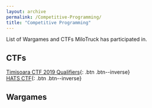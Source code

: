 ```yaml
---
layout: archive
permalink: /Competitive-Programming/
title: "Competitive Programming"
---
```

List of Wargames and CTFs MiloTruck has participated in.

## CTFs
[Timisoara CTF 2019 Qualifiers](/Timisoara-CTF-2019-Qualifiers/){: .btn .btn--inverse}  
[HATS CTF](/HATS-CTF/){: .btn .btn--inverse}  


## Wargames



